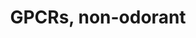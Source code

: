 ---
annotations:
- id: PW:0000125
  parent: signaling pathway
  type: Pathway Ontology
  value: G protein mediated signaling pathway
authors:
- TestUser
- Ehsiao
- MaintBot
- Khanspers
- Ddigles
- Eweitz
citedin:
- link: 10.1016/j.forsciint.2016.06.027
  title: Simultaneous time course analysis of multiple markers based on DNA microarray
    in incised wound in skeletal muscle for wound aging (2016)
description: Listing of non-odorant Mouse GCPRs by coupling.
last-edited: 2021-05-23
organisms:
- Mus musculus
redirect_from:
- /index.php/Pathway:WP1396
- /instance/WP1396
- /instance/WP1396_r117923
revision: r117923
schema-jsonld:
- '@context': https://schema.org/
  '@id': https://wikipathways.github.io/pathways/WP1396.html
  '@type': Dataset
  creator:
    '@type': Organization
    name: WikiPathways
  description: Listing of non-odorant Mouse GCPRs by coupling.
  keywords:
  - Adcyap1r1
  - Adora1
  - Adora2a
  - Adora2b
  - Adora3
  - Adra1a
  - Adra1b
  - Adra1d
  - Adra2a
  - Adra2b
  - Adra2c
  - Adrb1
  - Adrb2
  - Adrb3
  - Agtr1a
  - Agtr1b
  - Agtr2
  - Aplnr
  - Avpr1a
  - Avpr1b
  - Avpr2
  - Bai1
  - Bai3
  - Bdkrb1
  - Bdkrb2
  - C3ar1
  - C5ar1
  - Calcr
  - Calcrl
  - Casr
  - Ccbp2
  - Cckar
  - Cckbr
  - Ccr1
  - Ccr10
  - Ccr1l1
  - Ccr2
  - Ccr3
  - Ccr4
  - Ccr6
  - Ccr7
  - Ccr8
  - Ccr9
  - Ccrl2
  - Cd97
  - Celsr1
  - Celsr2
  - Celsr3
  - Chrm1
  - Chrm2
  - Chrm3
  - Chrm4
  - Chrm5
  - Cnr1
  - Cnr2
  - Crhr1
  - Crhr2
  - Cx3cr1
  - Cxcr3
  - Cxcr4
  - Cxcr5
  - Cxcr6
  - Cxcr7
  - Cysltr1
  - Cysltr2
  - Darc
  - Drd1a
  - Drd2
  - Drd3
  - Drd4
  - Drd5
  - Ednra
  - Ednrb
  - Eltd1
  - Emr1
  - Emr4
  - F2r
  - F2rl1
  - F2rl2
  - F2rl3
  - Ffar1
  - Ffar2
  - Ffar3
  - Fpr1
  - Fshr
  - Fzd1
  - Fzd2
  - Fzd3
  - Fzd4
  - Fzd5
  - Fzd6
  - Fzd7
  - Fzd8
  - Fzd9
  - Gabbr1
  - Gabbr2
  - Galr1
  - Galr2
  - Galr3
  - Gcgr
  - Ghrhr
  - Ghsr
  - Gipr
  - Glp1r
  - Glp2r
  - Gnrhr
  - Gpbar1
  - Gper
  - Gpr119
  - Gpr120
  - Gpr132
  - Gpr143
  - Gpr15
  - Gpr17
  - Gpr174
  - Gpr18
  - Gpr50
  - Gpr56
  - Gpr6
  - Gpr64
  - Gpr65
  - Gpr68
  - Gpr77
  - Gprc5a
  - Gprc5b
  - Gprc5d
  - Gprc6a
  - Grm1
  - Grm2
  - Grm3
  - Grm4
  - Grm5
  - Grm6
  - Grm7
  - Grm8
  - Grpr
  - Hcrtr1
  - Hcrtr2
  - Hrh1
  - Hrh2
  - Hrh3
  - Hrh4
  - Htr1a
  - Htr1b
  - Htr1d
  - Htr1f
  - Htr2a
  - Htr2b
  - Htr2c
  - Htr4
  - Htr5a
  - Htr5b
  - Htr6
  - Htr7
  - Il8ra
  - Il8rb
  - Kiss1r
  - LOC100048050
  - LOC100048816
  - Lhcgr
  - Lpar1
  - Lpar2
  - Lpar3
  - Lpar4
  - Lpar5
  - Lphn1
  - Lphn2
  - Lphn3
  - Ltb4r1
  - Ltb4r2
  - Mas1
  - Mc1r
  - Mc2r
  - Mc3r
  - Mc4r
  - Mc5r
  - Mchr1
  - Mrgprd
  - Mtnr1a
  - Mtnr1b
  - Niacr1
  - Nmbr
  - Nmur1
  - Nmur2
  - Npbwr1
  - Npffr2
  - Npsr1
  - Npy1r
  - Npy2r
  - Npy5r
  - Npy6r
  - Ntsr1
  - Ntsr2
  - Opn3
  - Opn4
  - Opn5
  - Oprd1
  - Oprk1
  - Oprm1
  - Oxgr1
  - Oxtr
  - P2ry1
  - P2ry10
  - P2ry12
  - P2ry13
  - P2ry14
  - P2ry2
  - P2ry4
  - P2ry5
  - P2ry6
  - Ppyr1
  - Prlhr
  - Prokr1
  - Prokr2
  - Ptafr
  - Ptgdr
  - Ptger1
  - Ptger2
  - Ptger3
  - Ptger4
  - Ptgfr
  - Ptgir
  - Pth1r
  - Pth2r
  - Qrfpr
  - Rgr
  - Rrh
  - Rxfp1
  - Rxfp2
  - Rxfp3
  - Rxfp4
  - S1pr1
  - S1pr2
  - S1pr3
  - S1pr4
  - S1pr5
  - Sctr
  - Smo
  - Sstr1
  - Sstr2
  - Sstr3
  - Sstr4
  - Sstr5
  - Sucnr1
  - Taar1
  - Tacr1
  - Tacr2
  - Tacr3
  - Tas2r103
  - Tas2r105
  - Tas2r108
  - Tas2r110
  - Tas2r118
  - Tas2r119
  - Tas2r121
  - Tas2r123
  - Tas2r126
  - Tas2r130
  - Tas2r137
  - Tas2r140
  - Tas2r144
  - Tbxa2r
  - Trhr
  - Tshr
  - Uts2r
  - Vipr1
  - Vipr2
  - Xcr1
  license: CC0
  name: 'GPCRs, non-odorant '
seo: CreativeWork
title: 'GPCRs, non-odorant '
wpid: WP1396
---